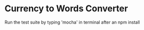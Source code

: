 # Currency to Words Converter

Run the test suite by typing 'mocha' in terminal after an npm install
